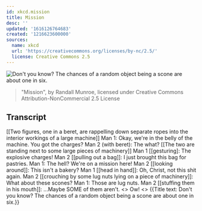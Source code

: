 ```yaml
---
id: xkcd.mission
title: Mission
desc: ''
updated: '1616126764683'
created: '1216623600000'
sources:
  name: xkcd
  url: 'https://creativecommons.org/licenses/by-nc/2.5/'
  license: Creative Commons 2.5
---
```

![Don't you know?  The chances of a random object being a scone are about one in six.](https://imgs.xkcd.com/comics/mission.png)
> "Mission", by Randall Munroe, licensed under Creative Commons Attribution-NonCommercial 2.5 License

## Transcript
[[Two figures, one in a beret, are rappelling down separate ropes into the interior workings of a large machine]]
Man 1: Okay, we're in the belly of the machine. You got the charges?
Man 2 (with beret): The what?
[[The two are standing next to some large pieces of machinery]]
Man 1 [[gesturing]: The explosive charges!
Man 2 [[pulling out a bag]]: I just brought this bag for pastries.
Man 1: The hell? We're on a mission here!
Man 2 [[looking around]]: This isn't a bakery?
Man 1 [[head in hand]]: Oh, Christ, not this shit again.
Man 2 [[crouching by some lug nuts lying on a piece of machinery]]: What about these scones?
Man 1: Those are lug nuts.
Man 2 [[stuffing them in his mouth]]: ...Maybe SOME of them aren't. <<crunch>> Ow! <<crunch>>
{{Title text: Don't you know? The chances of a random object being a scone are about one in six.}}
